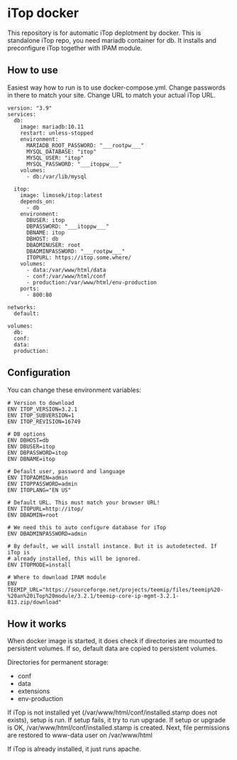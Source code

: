 # iTop docker
This repository is for automatic iTop deplotment by docker.
This is standalone iTop repo, you need mariadb container for db.
It installs and preconfigure iTop together with IPAM module.

## How to use
Easiest way how to run is to use docker-compose.yml.
Change passwords in there to match your site.
Change URL to match your actual iTop URL.

```
version: "3.9"
services:
  db:
    image: mariadb:10.11
    restart: unless-stopped
    environment:
      MARIADB_ROOT_PASSWORD: "___rootpw___"
      MYSQL_DATABASE: "itop"
      MYSQL_USER: "itop"
      MYSQL_PASSWORD: "___itoppw___"
    volumes:
      - db:/var/lib/mysql

  itop:
    image: limosek/itop:latest
    depends_on:
      - db
    environment:
      DBUSER: itop
      DBPASSWORD: "___itoppw___"
      DBNAME: itop
      DBHOST: db
      DBADMINUSER: root
      DBADMINPASSWORD: "___rootpw___"
      ITOPURL: https://itop.some.where/
    volumes:
      - data:/var/www/html/data
      - conf:/var/www/html/conf
      - production:/var/www/html/env-production
    ports:
      - 800:80

networks:
  default:

volumes:
  db:
  conf:
  data:
  production:
```

## Configuration
You can change these environment variables:

```
# Version to download
ENV ITOP_VERSION=3.2.1
ENV ITOP_SUBVERSION=1
ENV ITOP_REVISION=16749

# DB options
ENV DBHOST=db
ENV DBUSER=itop
ENV DBPASSWORD=itop
ENV DBNAME=itop

# Default user, password and language
ENV ITOPADMIN=admin
ENV ITOPPASSWORD=admin
ENV ITOPLANG="EN US"

# Default URL. This must match your browser URL!
ENV ITOPURL=http://itop/
ENV DBADMIN=root

# We need this to auto configure database for iTop
ENV DBADMINPASSWORD=admin

# By default, we will install instance. But it is autodetected. If iTop is
# already installed, this will be ignored.
ENV ITOPMODE=install

# Where to download IPAM module
ENV TEEMIP_URL="https://sourceforge.net/projects/teemip/files/teemip%20-%20an%20iTop%20module/3.2.1/teemip-core-ip-mgmt-3.2.1-813.zip/download"
```

## How it works
When docker image is started, it does check if directories are mounted to
persistent volumes. If so, default data are copied to persistent volumes.

Directories for permanent storage:
- conf
- data
- extensions
- env-production

If iTop is not installed yet (/var/www/html/conf/installed.stamp does not exists),
setup is run. If setup fails, it try to run upgrade. If setup or upgrade is
OK, /var/www/html/conf/installed.stamp is created.
Next, file permissions are restored to www-data user on /var/www/html

If iTop is already installed, it just runs apache.
